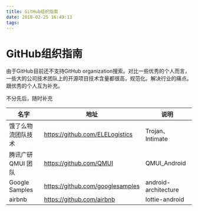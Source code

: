 ```yaml
---
title: GitHub组织指南
date: 2018-02-25 16:49:13
tags:
---
```

# GitHub组织指南
 由于GitHub目前还不支持GitHub organization搜索。对比一些优秀的个人而言，一些大的公司技术团队上的开源项目技术含量都很高，规范化。解决行业的痛点。跟优秀的个人互为补充。
 
 不分先后，随时补充
 



| 名字 | 地址 | 说明 |
| --- | --- | --- |
| 饿了么物流团队技术 | https://github.com/ELELogistics  | Trojan、Intimate |
| 腾讯广研 QMUI 团队 | https://github.com/QMUI | QMUI_Android |
| Google Samples |https://github.com/googlesamples |android-architecture  |
| airbnb |https://github.com/airbnb |lottie-android  |



